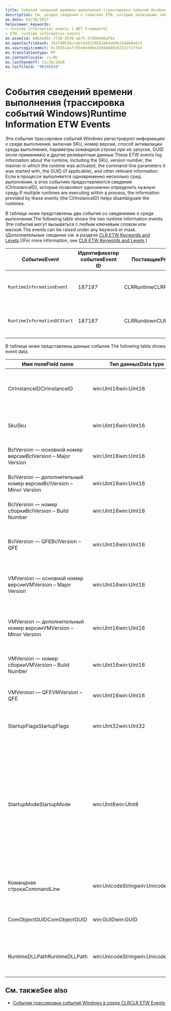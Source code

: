 ```yaml
---
title: События сведений времени выполнения (трассировка событий Windows)
description: См. раздел сведения о событиях ETW, которые записывают номера SKU, номер версии, как была активирована среда выполнения (включая параметры командной строки), идентификатор GUID и многое другое.
ms.date: 03/30/2017
helpviewer_keywords:
- runtime information events [.NET Framework]
- ETW, runtime information events
ms.assetid: 68b4edbc-7f3b-45f6-ab75-4fd066d6af9a
ms.openlocfilehash: 354740b36ccab742022058288da84b22d460edc5
ms.sourcegitcommit: bc293b14af795e0e999e3304dd40c0222cf2ffe4
ms.translationtype: MT
ms.contentlocale: ru-RU
ms.lasthandoff: 11/26/2020
ms.locfileid: "96245618"
---
```

# <a name="runtime-information-etw-events"></a><span data-ttu-id="4322f-103">События сведений времени выполнения (трассировка событий Windows)</span><span class="sxs-lookup"><span data-stu-id="4322f-103">Runtime Information ETW Events</span></span>

<span data-ttu-id="4322f-104">Эти события трассировки событий Windows регистрируют информацию о среде выполнения, включая SKU, номер версии, способ активизации среды выполнения, параметры командной строки при ее запуске, GUID (если применимо) и другие релевантные данные.</span><span class="sxs-lookup"><span data-stu-id="4322f-104">These ETW events log information about the runtime, including the SKU, version number, the manner in which the runtime was activated, the command-line parameters it was started with, the GUID (if applicable), and other relevant information.</span></span> <span data-ttu-id="4322f-105">Если в процессе выполняется одновременно несколько сред выполнения, в этих событиях предоставляются сведения (ClrInstanceID), которые позволяют однозначно определить нужную среду.</span><span class="sxs-lookup"><span data-stu-id="4322f-105">If multiple runtimes are executing within a process, the information provided by these events (the ClrInstanceID) helps disambiguate the runtimes.</span></span>  
  
 <span data-ttu-id="4322f-106">В таблице ниже представлены два события со сведениями о среде выполнения.</span><span class="sxs-lookup"><span data-stu-id="4322f-106">The following table shows the two runtime information events.</span></span> <span data-ttu-id="4322f-107">Эти события могут вызываться с любым ключевым словом или маской.</span><span class="sxs-lookup"><span data-stu-id="4322f-107">The events can be raised under any keyword or mask.</span></span> <span data-ttu-id="4322f-108">(Дополнительные сведения см. в разделе [CLR ETW Keywords and Levels](clr-etw-keywords-and-levels.md).)</span><span class="sxs-lookup"><span data-stu-id="4322f-108">(For more information, see [CLR ETW Keywords and Levels](clr-etw-keywords-and-levels.md).)</span></span>  
  
|<span data-ttu-id="4322f-109">Событие</span><span class="sxs-lookup"><span data-stu-id="4322f-109">Event</span></span>|<span data-ttu-id="4322f-110">Идентификатор события</span><span class="sxs-lookup"><span data-stu-id="4322f-110">Event ID</span></span>|<span data-ttu-id="4322f-111">Поставщик</span><span class="sxs-lookup"><span data-stu-id="4322f-111">Provider</span></span>|<span data-ttu-id="4322f-112">Описание</span><span class="sxs-lookup"><span data-stu-id="4322f-112">Description</span></span>|  
|-----------|--------------|--------------|-----------------|  
|`RuntimeInformationEvent`|<span data-ttu-id="4322f-113">187</span><span class="sxs-lookup"><span data-stu-id="4322f-113">187</span></span>|<span data-ttu-id="4322f-114">CLRRuntime</span><span class="sxs-lookup"><span data-stu-id="4322f-114">CLRRuntime</span></span>|<span data-ttu-id="4322f-115">Вызывается при загрузке среды выполнения.</span><span class="sxs-lookup"><span data-stu-id="4322f-115">Raised when a runtime is loaded.</span></span>|  
|`RuntimeInformationDCStart`|<span data-ttu-id="4322f-116">187</span><span class="sxs-lookup"><span data-stu-id="4322f-116">187</span></span>|<span data-ttu-id="4322f-117">CLRRundown</span><span class="sxs-lookup"><span data-stu-id="4322f-117">CLRRundown</span></span>|<span data-ttu-id="4322f-118">Перечисляет загруженные среды выполнения.</span><span class="sxs-lookup"><span data-stu-id="4322f-118">Enumerates the runtimes that are loaded.</span></span>|  
  
 <span data-ttu-id="4322f-119">В таблице ниже представлены данные события.</span><span class="sxs-lookup"><span data-stu-id="4322f-119">The following table shows event data.</span></span>  
  
|<span data-ttu-id="4322f-120">Имя поля</span><span class="sxs-lookup"><span data-stu-id="4322f-120">Field name</span></span>|<span data-ttu-id="4322f-121">Тип данных</span><span class="sxs-lookup"><span data-stu-id="4322f-121">Data type</span></span>|<span data-ttu-id="4322f-122">Описание</span><span class="sxs-lookup"><span data-stu-id="4322f-122">Description</span></span>|  
|----------------|---------------|-----------------|  
|<span data-ttu-id="4322f-123">ClrInstanceID</span><span class="sxs-lookup"><span data-stu-id="4322f-123">ClrInstanceID</span></span>|<span data-ttu-id="4322f-124">win:UInt16</span><span class="sxs-lookup"><span data-stu-id="4322f-124">win:UInt16</span></span>|<span data-ttu-id="4322f-125">Уникальный идентификатор экземпляра CLR или CoreCLR.</span><span class="sxs-lookup"><span data-stu-id="4322f-125">Unique ID for the instance of CLR or CoreCLR.</span></span>|  
|<span data-ttu-id="4322f-126">Sku</span><span class="sxs-lookup"><span data-stu-id="4322f-126">Sku</span></span>|<span data-ttu-id="4322f-127">win:UInt16</span><span class="sxs-lookup"><span data-stu-id="4322f-127">win:UInt16</span></span>|<span data-ttu-id="4322f-128">1 — Desktop CLR.</span><span class="sxs-lookup"><span data-stu-id="4322f-128">1 – Desktop CLR.</span></span><br /><br /> <span data-ttu-id="4322f-129">2 — CoreCLR.</span><span class="sxs-lookup"><span data-stu-id="4322f-129">2 – CoreCLR.</span></span>|  
|<span data-ttu-id="4322f-130">BclVersion — основной номер версии</span><span class="sxs-lookup"><span data-stu-id="4322f-130">BclVersion – Major Version</span></span>|<span data-ttu-id="4322f-131">win:UInt16</span><span class="sxs-lookup"><span data-stu-id="4322f-131">win:UInt16</span></span>|<span data-ttu-id="4322f-132">Основной номер версии библиотеки mscorlib.dll.</span><span class="sxs-lookup"><span data-stu-id="4322f-132">Major version of mscorlib.dll.</span></span>|  
|<span data-ttu-id="4322f-133">BclVersion — дополнительный номер версии</span><span class="sxs-lookup"><span data-stu-id="4322f-133">BclVersion – Minor Version</span></span>|<span data-ttu-id="4322f-134">win:UInt16</span><span class="sxs-lookup"><span data-stu-id="4322f-134">win:UInt16</span></span>|<span data-ttu-id="4322f-135">Дополнительный номер версии библиотеки mscorlib.dll.</span><span class="sxs-lookup"><span data-stu-id="4322f-135">Minor version number of mscorlib.dll.</span></span>|  
|<span data-ttu-id="4322f-136">BclVersion — номер сборки</span><span class="sxs-lookup"><span data-stu-id="4322f-136">BclVersion – Build Number</span></span>|<span data-ttu-id="4322f-137">win:UInt16</span><span class="sxs-lookup"><span data-stu-id="4322f-137">win:UInt16</span></span>|<span data-ttu-id="4322f-138">Номер сборки библиотеки mscorlib.dll.</span><span class="sxs-lookup"><span data-stu-id="4322f-138">Build number of mscorlib.dll.</span></span>|  
|<span data-ttu-id="4322f-139">BclVersion — QFE</span><span class="sxs-lookup"><span data-stu-id="4322f-139">BclVersion – QFE</span></span>|<span data-ttu-id="4322f-140">win:UInt16</span><span class="sxs-lookup"><span data-stu-id="4322f-140">win:UInt16</span></span>|<span data-ttu-id="4322f-141">Номер версии исправления библиотеки mscorlib.dll.</span><span class="sxs-lookup"><span data-stu-id="4322f-141">Hotfix version number of mscorlib.dll.</span></span>|  
|<span data-ttu-id="4322f-142">VMVersion — основной номер версии</span><span class="sxs-lookup"><span data-stu-id="4322f-142">VMVersion – Major Version</span></span>|<span data-ttu-id="4322f-143">win:UInt16</span><span class="sxs-lookup"><span data-stu-id="4322f-143">win:UInt16</span></span>|<span data-ttu-id="4322f-144">Версия clr.dll или coreclr.dll в зависимости от номера SKU.</span><span class="sxs-lookup"><span data-stu-id="4322f-144">Version of clr.dll or coreclr.dll, depending on SKU.</span></span>|  
|<span data-ttu-id="4322f-145">VMVersion — дополнительный номер версии</span><span class="sxs-lookup"><span data-stu-id="4322f-145">VMVersion – Minor Version</span></span>|<span data-ttu-id="4322f-146">win:UInt16</span><span class="sxs-lookup"><span data-stu-id="4322f-146">win:UInt16</span></span>|<span data-ttu-id="4322f-147">Дополнительный номер версии clr.dll или coreclr.dll в зависимости от номера SKU.</span><span class="sxs-lookup"><span data-stu-id="4322f-147">Minor version of clr.dll or coreclr.dll, depending on SKU.</span></span>|  
|<span data-ttu-id="4322f-148">VMVersion — номер сборки</span><span class="sxs-lookup"><span data-stu-id="4322f-148">VMVersion – Build Number</span></span>|<span data-ttu-id="4322f-149">win:UInt16</span><span class="sxs-lookup"><span data-stu-id="4322f-149">win:UInt16</span></span>|<span data-ttu-id="4322f-150">Номер сборки библиотеки clr.dll или coreclr.dll.</span><span class="sxs-lookup"><span data-stu-id="4322f-150">Build number of clr.dll or coreclr.dll.</span></span>|  
|<span data-ttu-id="4322f-151">VMVersion — QFE</span><span class="sxs-lookup"><span data-stu-id="4322f-151">VMVersion – QFE</span></span>|<span data-ttu-id="4322f-152">win:UInt16</span><span class="sxs-lookup"><span data-stu-id="4322f-152">win:UInt16</span></span>|<span data-ttu-id="4322f-153">Номер исправления библиотеки clr.dll или coreclr.dll.</span><span class="sxs-lookup"><span data-stu-id="4322f-153">Hotfix version number of clr.dll or coreclr.dll.</span></span>|  
|<span data-ttu-id="4322f-154">StartupFlags</span><span class="sxs-lookup"><span data-stu-id="4322f-154">StartupFlags</span></span>|<span data-ttu-id="4322f-155">win:UInt32</span><span class="sxs-lookup"><span data-stu-id="4322f-155">win:UInt32</span></span>|<span data-ttu-id="4322f-156">Флаги загрузки, определенные в mscoree.h.</span><span class="sxs-lookup"><span data-stu-id="4322f-156">Startup flags defined in mscoree.h.</span></span>|  
|<span data-ttu-id="4322f-157">StartupMode</span><span class="sxs-lookup"><span data-stu-id="4322f-157">StartupMode</span></span>|<span data-ttu-id="4322f-158">win:UInt8</span><span class="sxs-lookup"><span data-stu-id="4322f-158">win:UInt8</span></span>|<span data-ttu-id="4322f-159">0x01 — управляемый исполняемый файл.</span><span class="sxs-lookup"><span data-stu-id="4322f-159">0x01 - Managed executable.</span></span><br /><br /> <span data-ttu-id="4322f-160">0x02 — размещенная среда CLR.</span><span class="sxs-lookup"><span data-stu-id="4322f-160">0x02 - Hosted CLR.</span></span><br /><br /> <span data-ttu-id="4322f-161">0x04 — управляемая модель взаимодействия C++.</span><span class="sxs-lookup"><span data-stu-id="4322f-161">0x04 - C++ managed interop.</span></span><br /><br /> <span data-ttu-id="4322f-162">0x08 — активация COM.</span><span class="sxs-lookup"><span data-stu-id="4322f-162">0x08 - COM-activated.</span></span><br /><br /> <span data-ttu-id="4322f-163">0x10 — другое.</span><span class="sxs-lookup"><span data-stu-id="4322f-163">0x10 - Other.</span></span>|  
|<span data-ttu-id="4322f-164">Командная строка</span><span class="sxs-lookup"><span data-stu-id="4322f-164">CommandLine</span></span>|<span data-ttu-id="4322f-165">win:UnicodeString</span><span class="sxs-lookup"><span data-stu-id="4322f-165">win:UnicodeString</span></span>|<span data-ttu-id="4322f-166">Отличное от NULL значение только для StartupMode=0x01.</span><span class="sxs-lookup"><span data-stu-id="4322f-166">Non-null only if StartupMode=0x01.</span></span>|  
|<span data-ttu-id="4322f-167">ComObjectGUID</span><span class="sxs-lookup"><span data-stu-id="4322f-167">ComObjectGUID</span></span>|<span data-ttu-id="4322f-168">win:GUID</span><span class="sxs-lookup"><span data-stu-id="4322f-168">win:GUID</span></span>|<span data-ttu-id="4322f-169">Отличное от NULL значение только для StartupMode=0x08.</span><span class="sxs-lookup"><span data-stu-id="4322f-169">Non-null only if StartupMode=0x08.</span></span>|  
|<span data-ttu-id="4322f-170">RuntimeDLLPath</span><span class="sxs-lookup"><span data-stu-id="4322f-170">RuntimeDLLPath</span></span>|<span data-ttu-id="4322f-171">win:UnicodeString</span><span class="sxs-lookup"><span data-stu-id="4322f-171">win:UnicodeString</span></span>|<span data-ttu-id="4322f-172">Путь к DLL-файлу среды CLR, который был загружен в процесс.</span><span class="sxs-lookup"><span data-stu-id="4322f-172">Path to the CLR .dll file that was loaded into the process.</span></span>|  
  
## <a name="see-also"></a><span data-ttu-id="4322f-173">См. также</span><span class="sxs-lookup"><span data-stu-id="4322f-173">See also</span></span>

- [<span data-ttu-id="4322f-174">События трассировки событий Windows в среде CLR</span><span class="sxs-lookup"><span data-stu-id="4322f-174">CLR ETW Events</span></span>](clr-etw-events.md)
